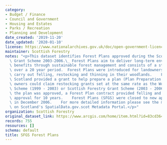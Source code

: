 ```yaml
---
category:
- Budget / Finance
- Council and Government
- Housing and Estates
- Parks / Recreation
- Planning and Development
date_created: '2019-11-20'
date_updated: '2020-01-10'
license: https://www.nationalarchives.gov.uk/doc/open-government-licence/version/3/
maintainer: Scottish Forestry
notes: "<p>This dataset identifies Forest Plans approved during the Scottish Forestry\
  \ Grant Scheme 2003-2006.\_ Forest Plans aim to deliver long-term environmental\
  \ benefits through sustainable forest management and consists of a strategic plan\
  \ over a 20 year period.  Forest Plans were introduced for landowners planning to\
  \ carry out felling, restocking and thinning in their woodlands.    Forestry Commission\
  \ Scotland provided a grant to help prepare a plan (Plan Preparation Grant) and\
  \ owners could claim restocking grants set at the same rate as the Woodland Grant\
  \ Scheme (1999 - 2003) or Scottish Forestry Grant Scheme (2003 - 2006).    Once\
  \ the plan was approved, a Forest Plan contract provided felling and restocking\
  \ approval for 10 years.    Forest Plans (SFGS) were closed to new applications\
  \ in December 2006.    For more detailed information please see the metadata record\
  \ on Scotland's SpatialData.gov.scot Metadata Portal.</p>"
organization: Scottish Forestry
original_dataset_link: https://www.arcgis.com/home/item.html?id=83cd364a20be4155983c9146e2db1149
records: 755
resources: []
schema: default
title: SFGS Forest Plans
---
```

